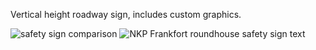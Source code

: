 Vertical height roadway sign, includes custom graphics.

![safety sign comparison](https://github.com/user-attachments/assets/1edbb122-eb94-43e0-b1d0-823cf78cd7e9)
![NKP Frankfort roundhouse safety sign text](https://github.com/user-attachments/assets/40ba02ac-5b3e-4981-82ca-f9063022add4)
